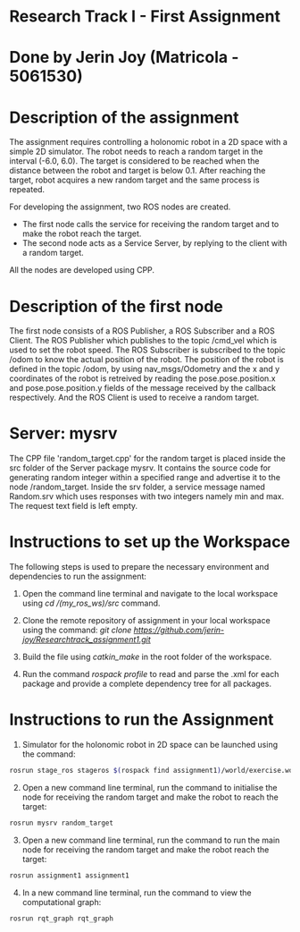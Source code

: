 # Research Track I - First Assignment

# Done by Jerin Joy (Matricola - 5061530)

# Description of the assignment

The assignment requires controlling a holonomic robot in a 2D space with a simple 2D simulator. The robot needs to reach a random target in the interval (-6.0, 6.0). The target is considered to be reached when the distance between the robot and target is below 0.1. After reaching the target, robot acquires a new random target and the same process is repeated.

For developing the assignment, two ROS nodes are created. 
- The first node calls the service for receiving the random target and to make the robot reach the target.
- The second node acts as a Service Server, by replying to the client with a random target.

All the nodes are developed using CPP.

# Description of the first node  

The first node consists of a ROS Publisher, a ROS Subscriber and a ROS Client. The ROS Publisher which publishes to the topic /cmd_vel which is used to set the robot speed. The ROS Subscriber is subscribed to the topic /odom to know the actual position of the robot. The position of the robot is defined in the topic /odom, by using nav_msgs/Odometry and the x and y coordinates of the robot is retreived by reading the pose.pose.position.x and pose.pose.position.y fields of the message received by the callback respectively. And the ROS Client is used to receive a random target.

# Server: mysrv

The CPP file 'random_target.cpp' for the random target is placed inside the src folder of the Server package mysrv. It contains the source code for generating random integer within a specified range and advertise it to the node /random_target. Inside the srv folder, a service message named Random.srv which uses responses with two integers namely min and max. The request text field is left empty.

# Instructions to set up the Workspace

The following steps is used to prepare the necessary environment and dependencies to run the assignment:

1. Open the command line terminal and navigate to the local workspace using *cd /<name of the ws>(my_ros_ws)/src* command.

2. Clone the remote repository of assignment in your local workspace using the command: *git clone https://github.com/jerin-joy/Researchtrack_assignment1.git*

3. Build the file using *catkin_make* in the root folder of the workspace.

4. Run the command *rospack profile* to read and parse the .xml for each package and provide a complete dependency tree for all packages.

# Instructions to run the Assignment

1. Simulator for the holonomic robot in 2D space can be launched using the command:
```bash
rosrun stage_ros stageros $(rospack find assignment1)/world/exercise.world
```

2. Open a new command line terminal, run the command to initialise the node for receiving the random target and make the robot to reach the target:
```bash
rosrun mysrv random_target
```

3. Open a new command line terminal, run the command to run the main node for receiving the random target and make the robot reach the target:
```bash
rosrun assignment1 assignment1
```

4. In a new command line terminal, run the command to view the computational graph:
```bash
rosrun rqt_graph rqt_graph
```
